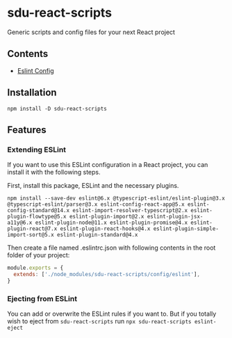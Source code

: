 # sdu-react-scripts
Generic scripts and config files for your next React project

## Contents
- [Eslint Config](/config/eslint/index.js)

## Installation
`npm install -D sdu-react-scripts`

## Features

### Extending ESLint
If you want to use this ESLint configuration in a React project, you can install it with the following steps.

First, install this package, ESLint and the necessary plugins.
```
npm install --save-dev eslint@6.x @typescript-eslint/eslint-plugin@3.x @typescript-eslint/parser@3.x eslint-config-react-app@5.x eslint-config-standard@14.x eslint-import-resolver-typescript@2.x eslint-plugin-flowtype@5.x eslint-plugin-import@2.x eslint-plugin-jsx-a11y@6.x eslint-plugin-node@11.x eslint-plugin-promise@4.x eslint-plugin-react@7.x eslint-plugin-react-hooks@4.x eslint-plugin-simple-import-sort@5.x eslint-plugin-standard@4.x
```
Then create a file named .eslintrc.json with following contents in the root folder of your project:
```javascript
module.exports = {
  extends: ['./node_modules/sdu-react-scripts/config/eslint'], 
}
```

### Ejecting from ESLint
You can add or overwrite the ESLint rules if you want to.
But if you totally wish to eject from `sdu-react-scripts` run `npx sdu-react-scripts eslint-eject`